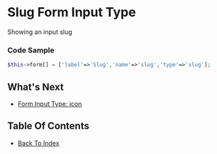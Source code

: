
# Slug Form Input Type
Showing an input slug

### Code Sample
```php
$this->form[] = ['label'=>'Slug','name'=>'slug','type'=>'slug'];
```

## What's Next
- [Form Input Type: icon](./form-icon.md)

## Table Of Contents
- [Back To Index](./index.md)
